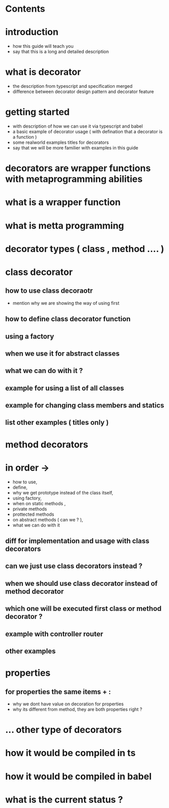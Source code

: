 # Contents

# introduction 
- how this guide will teach you 
- say that this is a long and detailed description

# what is decorator 
- the description from typescript and specification merged 
- difference between decorator design pattern and decorator feature

# getting started 
- with description of how we can use it via typescript and babel 
- a basic example of decorator usage ( with defination that a decorator is a function ) 
- some realworld examples titles for decorators 
- say that we will be more familier with examples in this guide

# decorators are wrapper functions with metaprogramming abilities 

# what is a wrapper function 

# what is metta programming 

# decorator types ( class , method .... ) 

# class decorator 

## how to use class decoraotr 
- mention why we are showing the way of using first 

## how to define class decorator function 

## using a factory 

## when we use it for abstract classes 

## what we can do with it ? 

## example for using a list of all classes 

## example for changing class members and statics 

## list other examples ( titles only ) 

# method decorators 

#  in order -> 

- how to use, 
- define, 
- why we get prototype instead of the class itself,  
- using factory, 
- when on static methods , 
- private methods 
- prottected methods 
- on abstract methods ( can we ? ), 
- what we can do with it 


## diff for implementation and usage with class decorators 

## can we just use class decorators instead ? 

## when we should use class decorator instead of method decorator 

## which one will be executed first class or method decorator ? 

## example with controller router 

## other examples 

# properties 

## for properties the same items + : 

- why we dont have value on decoration for properties 
- why its different from method, they are both properties right ? 

# ... other type of decorators 

#  how it would be compiled in ts 
# how it would be compiled in babel 
# what is the current status ? 

